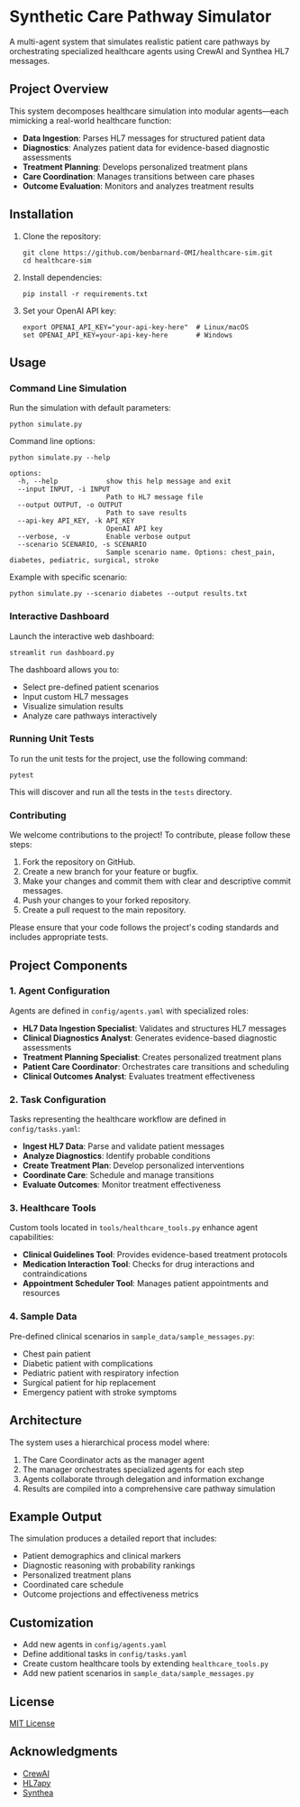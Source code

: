 # Synthetic Care Pathway Simulator

A multi-agent system that simulates realistic patient care pathways by orchestrating specialized healthcare agents using CrewAI and Synthea HL7 messages.

## Project Overview

This system decomposes healthcare simulation into modular agents—each mimicking a real-world healthcare function:
- **Data Ingestion**: Parses HL7 messages for structured patient data
- **Diagnostics**: Analyzes patient data for evidence-based diagnostic assessments
- **Treatment Planning**: Develops personalized treatment plans
- **Care Coordination**: Manages transitions between care phases
- **Outcome Evaluation**: Monitors and analyzes treatment results

## Installation

1. Clone the repository:
   ```
   git clone https://github.com/benbarnard-OMI/healthcare-sim.git
   cd healthcare-sim
   ```

2. Install dependencies:
   ```
   pip install -r requirements.txt
   ```

3. Set your OpenAI API key:
   ```
   export OPENAI_API_KEY="your-api-key-here"  # Linux/macOS
   set OPENAI_API_KEY=your-api-key-here       # Windows
   ```

## Usage

### Command Line Simulation

Run the simulation with default parameters:
```
python simulate.py
```

Command line options:
```
python simulate.py --help

options:
  -h, --help            show this help message and exit
  --input INPUT, -i INPUT
                        Path to HL7 message file
  --output OUTPUT, -o OUTPUT
                        Path to save results
  --api-key API_KEY, -k API_KEY
                        OpenAI API key
  --verbose, -v         Enable verbose output
  --scenario SCENARIO, -s SCENARIO
                        Sample scenario name. Options: chest_pain, diabetes, pediatric, surgical, stroke
```

Example with specific scenario:
```
python simulate.py --scenario diabetes --output results.txt
```

### Interactive Dashboard

Launch the interactive web dashboard:
```
streamlit run dashboard.py
```

The dashboard allows you to:
- Select pre-defined patient scenarios
- Input custom HL7 messages
- Visualize simulation results
- Analyze care pathways interactively

### Running Unit Tests

To run the unit tests for the project, use the following command:
```
pytest
```

This will discover and run all the tests in the `tests` directory.

### Contributing

We welcome contributions to the project! To contribute, please follow these steps:

1. Fork the repository on GitHub.
2. Create a new branch for your feature or bugfix.
3. Make your changes and commit them with clear and descriptive commit messages.
4. Push your changes to your forked repository.
5. Create a pull request to the main repository.

Please ensure that your code follows the project's coding standards and includes appropriate tests.

## Project Components

### 1. Agent Configuration

Agents are defined in `config/agents.yaml` with specialized roles:
- **HL7 Data Ingestion Specialist**: Validates and structures HL7 messages
- **Clinical Diagnostics Analyst**: Generates evidence-based diagnostic assessments
- **Treatment Planning Specialist**: Creates personalized treatment plans
- **Patient Care Coordinator**: Orchestrates care transitions and scheduling
- **Clinical Outcomes Analyst**: Evaluates treatment effectiveness

### 2. Task Configuration

Tasks representing the healthcare workflow are defined in `config/tasks.yaml`:
- **Ingest HL7 Data**: Parse and validate patient messages
- **Analyze Diagnostics**: Identify probable conditions
- **Create Treatment Plan**: Develop personalized interventions
- **Coordinate Care**: Schedule and manage transitions
- **Evaluate Outcomes**: Monitor treatment effectiveness

### 3. Healthcare Tools

Custom tools located in `tools/healthcare_tools.py` enhance agent capabilities:
- **Clinical Guidelines Tool**: Provides evidence-based treatment protocols
- **Medication Interaction Tool**: Checks for drug interactions and contraindications
- **Appointment Scheduler Tool**: Manages patient appointments and resources

### 4. Sample Data

Pre-defined clinical scenarios in `sample_data/sample_messages.py`:
- Chest pain patient
- Diabetic patient with complications
- Pediatric patient with respiratory infection
- Surgical patient for hip replacement
- Emergency patient with stroke symptoms

## Architecture

The system uses a hierarchical process model where:
1. The Care Coordinator acts as the manager agent
2. The manager orchestrates specialized agents for each step
3. Agents collaborate through delegation and information exchange
4. Results are compiled into a comprehensive care pathway simulation

## Example Output

The simulation produces a detailed report that includes:
- Patient demographics and clinical markers
- Diagnostic reasoning with probability rankings
- Personalized treatment plans
- Coordinated care schedule
- Outcome projections and effectiveness metrics

## Customization

- Add new agents in `config/agents.yaml`
- Define additional tasks in `config/tasks.yaml`
- Create custom healthcare tools by extending `healthcare_tools.py`
- Add new patient scenarios in `sample_data/sample_messages.py`

## License

[MIT License](LICENSE)

## Acknowledgments

- [CrewAI](https://github.com/joaomdmoura/crewAI)
- [HL7apy](https://github.com/crs4/hl7apy)
- [Synthea](https://github.com/synthetichealth/synthea)
